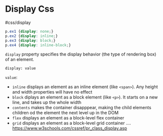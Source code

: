 

# Display Css
#css/display

```css
p.ex1 {display: none;}
p.ex2 {display: inline;}
p.ex3 {display: block;}
p.ex4 {display: inline-block;}
```


`display` property specifies the display behavior (the type of rendering box) of an element.

`display: value`

`value`:
- `inline` displays an element as an inline element (like `<span>`). Any height and width properties will have no effect
- `block` diplays an element as a block element (like `<p>`). It starts on a new line, and takes up the whole width
- `contents` makes the container disapppear, making the child elements children od the element the next level up in the DOM
- `flex` displays an element as a block-level flex container
- `grid` displays an element as a block-level grid container
....
https://www.w3schools.com/cssref/pr_class_display.asp



